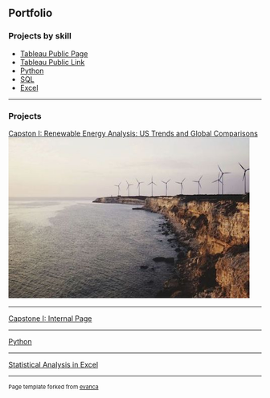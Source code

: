 ## Portfolio

### Projects by skill

- [Tableau Public Page](/tableau_page)
- [Tableau Public Link](https://public.tableau.com/app/profile/amy.leaver)
- [Python](/coming_coon)
- [SQL](/coming_soon)
- [Excel](/excel_page)

---

### Projects 

[Capston I: Renewable Energy Analysis: US Trends and Global Comparisons](https://public.tableau.com/views/Draft3_16977340246330/Story1?:language=en-US&:display_count=n&:origin=viz_share_link)
<img src="images/capstone_wind_sm.jpeg?raw=true"/>

---

[Capstone I: Internal Page](/capstone_page)


---
[Python](/pdf/sample_presentation.pdf)

---
[Statistical Analysis in Excel](http://example.com/)

---






<p style="font-size:11px">Page template forked from <a href="https://github.com/evanca/quick-portfolio">evanca</a></p>
<!-- Remove above link if you don't want to attibute -->

